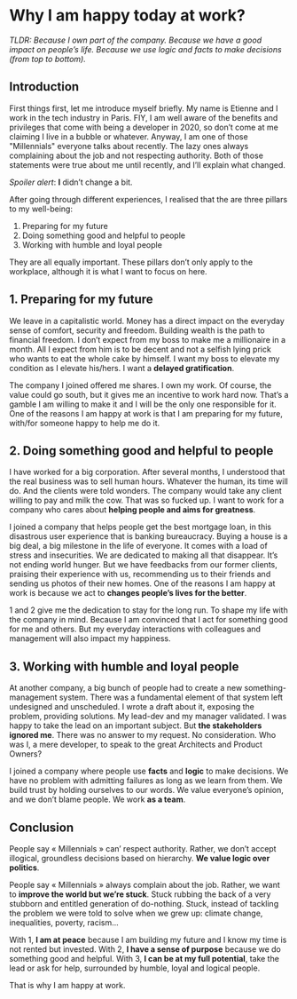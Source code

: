 # Why I am happy today at work? 

_TLDR: Because I own part of the company. Because we have a good impact on people’s life. Because we use logic and facts to make decisions (from top to bottom)._

## Introduction
First things first, let me introduce myself briefly. My name is Etienne and I work in the tech industry in Paris. FIY, I am well aware of the benefits and privileges that come with being a developer in 2020, so don’t come at me claiming I live in a bubble or whatever. Anyway, I am one of those "Millennials" everyone talks about recently. The lazy ones always complaining about the job and not respecting authority. Both of those statements were true about me until recently, and I’ll explain what changed.

_Spoiler alert_: **I** didn’t change a bit.

After going through different experiences, I realised that the are three pillars to my well-being:
1. Preparing for my future
2. Doing something good and helpful to people
3. Working with humble and loyal people

They are all equally important. These pillars don’t only apply to the workplace, although it is what I want to focus on here.

## 1. Preparing for my future
We leave in a capitalistic world. Money has a direct impact on the everyday sense of comfort, security and freedom. Building wealth is the path to financial freedom. I don’t expect from my boss to make me a millionaire in a month. All I expect from him is to be decent and not a selfish lying prick who wants to eat the whole cake by himself. I want my boss to elevate my condition as I elevate his/hers. I want a **delayed gratification**. 

The company I joined offered me shares.  I own my work. Of course, the value could go south, but it gives me an incentive to work hard now. That’s a gamble I am willing to make it and I will be the only one responsible for it. One of the reasons I am happy at work is that I am preparing for my future, with/for someone happy to help me do it.

## 2. Doing something good and helpful to people
I have worked for a big corporation. After several months, I understood that the real business was to sell human hours. Whatever the human, its time will do. And the clients were told wonders. The company would take any client willing to pay and milk the cow. That was so fucked up. I want to work for a company who cares about **helping people and aims for greatness**.

I joined a company that helps people get the best mortgage loan, in this disastrous user experience that is banking bureaucracy. Buying a house is a big deal, a big milestone in the life of everyone. It comes with a load of stress and insecurities. We are dedicated to making all that disappear. It’s not ending world hunger. But we have feedbacks from our former clients, praising their experience with us, recommending us to their friends and sending us photos of their new homes. One of the reasons I am happy at work is because we act to **changes people’s lives for the better**. 

1 and 2 give me the dedication to stay for the long run. To shape my life with the company in mind. Because I am convinced that I act for something good for me and others. But my everyday interactions with colleagues and management will also impact my happiness. 

## 3. Working with humble and loyal people
At another company, a big bunch of people had to create a new something-management system. There was a fundamental element of that system left undesigned and unscheduled. I wrote a draft about it, exposing the problem, providing solutions. My lead-dev and my manager validated. I was happy to take the lead on an important subject. But **the stakeholders ignored me**. There was no answer to my request. No consideration. Who was I, a mere developer, to speak to the great Architects and Product Owners? 

I joined a company where people use **facts** and **logic** to make decisions. We have no problem with admitting failures as long as we learn from them. We build trust by holding ourselves to our words. We value everyone’s opinion, and we don’t blame people. We work **as a team**.

## Conclusion

People say « Millennials » can’ respect authority. Rather, we don’t accept illogical, groundless decisions based on hierarchy. **We value logic over politics**.

People say « Millennials » always complain about the job. Rather, we want to **improve the world but we’re stuck**. Stuck rubbing the back of a very stubborn and entitled generation of do-nothing. Stuck, instead of tackling the problem we were told to solve when we grew up: climate change, inequalities, poverty, racism...

With 1, **I am at peace** because I am building my future and I know my time is not rented but invested. With 2, **I have a sense of purpose** because we do something good and helpful. With 3, **I can be at my full potential**, take the lead or ask for help, surrounded by humble, loyal and logical people.

That is why I am happy at work.
